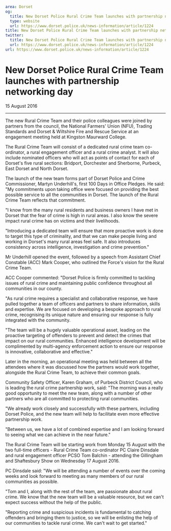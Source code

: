 ```yaml
area: Dorset
og:
  title: New Dorset Police Rural Crime Team launches with partnership networking day
  type: website
  url: https://www.dorset.police.uk/news-information/article/1224
title: New Dorset Police Rural Crime Team launches with partnership networking day |
twitter:
  title: New Dorset Police Rural Crime Team launches with partnership networking day
  url: https://www.dorset.police.uk/news-information/article/1224
url: https://www.dorset.police.uk/news-information/article/1224
```

# New Dorset Police Rural Crime Team launches with partnership networking day

15 August 2016

* * *

The new Rural Crime Team and their police colleagues were joined by partners from the council, the National Farmers' Union (NFU), Trading Standards and Dorset & Wiltshire Fire and Rescue Service at an engagement meeting held at Kingston Maurward College.

The Rural Crime Team will consist of a dedicated rural crime team co-ordinator, a rural engagement officer and a rural crime analyst. It will also include nominated officers who will act as points of contact for each of Dorset's five rural sections: Bridport, Dorchester and Sherborne, Purbeck, East Dorset and North Dorset.

The launch of the new team forms part of Dorset Police and Crime Commissioner, Martyn Underhill's, first 100 Days in Office Pledges. He said: "My commitments upon taking office were focused on providing the best possible service to all the communities in Dorset. The launch of the Rural Crime Team reflects that commitment.

"I know from the many rural residents and business owners I have met in Dorset that the fear of crime is high in rural areas. I also know the severe impact rural crime has on victims and their livelihoods.

"Introducing a dedicated team will ensure that more proactive work is done to target this type of criminality, and that we can make people living and working in Dorset's many rural areas feel safe. It also introduces consistency across intelligence, investigation and crime prevention."

Mr Underhill opened the event, followed by a speech from Assistant Chief Constable (ACC) Mark Cooper, who outlined the Force's vision for the Rural Crime Team.

ACC Cooper commented: "Dorset Police is firmly committed to tackling issues of rural crime and maintaining public confidence throughout all communities in our county.

"As rural crime requires a specialist and collaborative response, we have pulled together a team of officers and partners to share information, skills and expertise. We are focused on developing a bespoke approach to rural crime, recognising its unique nature and ensuring our response is fully integrated with the community.

"The team will be a hugely valuable operational asset, leading on the proactive targeting of offenders to prevent and detect the crimes that impact on our rural communities. Enhanced intelligence development will be complimented by multi-agency enforcement action to ensure our response is innovative, collaborative and effective."

Later in the morning, an operational meeting was held between all the attendees where it was discussed how the partners would work together, alongside the Rural Crime Team, to achieve their common goals.

Community Safety Officer, Karen Graham, of Purbeck District Council, who is leading the rural crime partnership work, said: "The morning was a really good opportunity to meet the new team, along with a number of other partners who are all committed to protecting rural communities.

 "We already work closely and successfully with these partners, including Dorset Police, and the new team will help to facilitate even more effective partnership work.

"Between us, we have a lot of combined expertise and I am looking forward to seeing what we can achieve in the near future."

The Rural Crime Team will be starting work from Monday 15 August with the two full-time officers - Rural Crime Team co-ordinator PC Claire Dinsdale and rural engagement officer PCSO Tom Balchin - attending the Gillingham and Shaftesbury Show on Wednesday 17 August 2016.

PC Dinsdale said: "We will be attending a number of events over the coming weeks and look forward to meeting as many members of our rural communities as possible.

"Tom and I, along with the rest of the team, are passionate about rural crime. We know that the new team will be a valuable resource, but we can't expect success without the help of the public.

"Reporting crime and suspicious incidents is fundamental to catching offenders and bringing them to justice, so we will be enlisting the help of our communities to tackle rural crime. We can't wait to get started."
